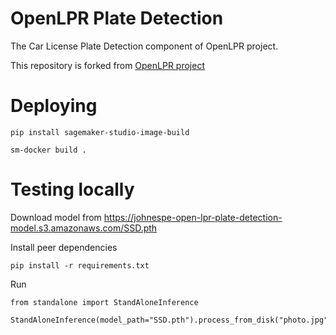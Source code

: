 # OpenLPR Plate Detection
The Car License Plate Detection component of OpenLPR project.

This repository is forked from [OpenLPR project](https://github.com/faisalthaheem/open-lpr)

# Deploying
```
pip install sagemaker-studio-image-build

sm-docker build .
```


# Testing locally
Download model from https://johnespe-open-lpr-plate-detection-model.s3.amazonaws.com/SSD.pth 

Install peer dependencies
```
pip install -r requirements.txt
```

Run
```
from standalone import StandAloneInference

StandAloneInference(model_path="SSD.pth").process_from_disk("photo.jpg")
```